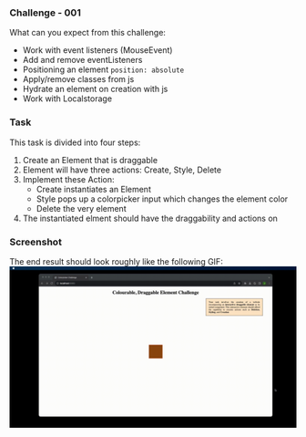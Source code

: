 ### Challenge - 001

What can you expect from this challenge:

- Work with event listeners (MouseEvent)
- Add and remove eventListeners
- Positioning an element `position: absolute`
- Apply/remove classes from js
- Hydrate an element on creation with js
- Work with Localstorage

### Task

This task is divided into four steps:

1. Create an Element that is draggable
2. Element will have three actions: Create, Style, Delete
3. Implement these Action:
   - Create instantiates an Element
   - Style pops up a colorpicker input which changes the element color
   - Delete the very element
4. The instantiated elment should have the draggability and actions on

### Screenshot

The end result should look roughly like the following GIF:
![screenshot record as giv](./assets/screenshot.gif)
